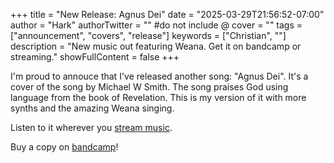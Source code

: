 +++
title = "New Release: Agnus Dei"
date = "2025-03-29T21:56:52-07:00"
author = "Hark"
authorTwitter = "" #do not include @
cover = ""
tags = ["announcement", "covers", "release"]
keywords = ["Christian", ""]
description = "New music out featuring Weana. Get it on bandcamp or streaming."
showFullContent = false
+++

I'm proud to annouce that I've released another song: "Agnus Dei". It's a cover of the song by Michael W Smith. The song praises God using language from the book of Revelation. This is my version of it with more synths and the amazing Weana singing.

Listen to it wherever you [stream music](/social).

Buy a copy on [bandcamp](https://hark-fun.bandcamp.com/track/agnus-dei)!